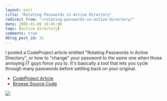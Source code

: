 ```yaml
---
layout: post
title: "Rotating Passwords in Active Directory"
redirect_from: "/rotating-passwords-in-active-directory/"
date: 2009-01-09 19:45:00
tags: [active directory]
comments: true
dblog_post_id: 31
---
```

I posted a CodeProject article entitled "Rotating Passwords in Active Directory", or how to "change" your password to the same one when those annoying IT guys force you to. It's basically a tool that lets you cycle through many passwords before settling back on your original.

- [CodeProject Article](https://www.codeproject.com/Articles/32403/Rotating-Passwords-in-Active-Directory)
- [Browse Source Code](https://github.com/dblock/codeproject/tree/master/RotatePassword)

![](https://www.codeproject.com/KB/system/rotatepassword/RotatePassword.jpg)


